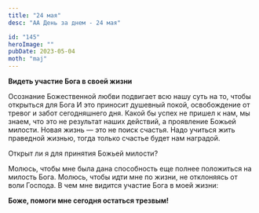 ```yaml
---
title: "24 мая"
desc: "АА День за днем - 24 мая"

id: "145"
heroImage: ""
pubDate: 2023-05-04
moth: "maj"
---
```


**Видеть участие Бога в своей жизни**

Осознание Божественной любви подвигает всю нашу суть на то, чтобы открыться
для Бога И это приносит душевный покой, освобождение от тревог и забот
сегодняшнего дня. Какой бы успех не пришел к нам, мы знаем, что это не
результат наших действий, а проявление Божьей милости. Новая жизнь — это не
поиск счастья. Надо учиться жить праведной жизнью, тогда только счастье будет
нам наградой.

Открыт ли я для принятия Божьей милости?

Молюсь, чтобы мне была дана способность еще полнее положиться на милость Бога.
Молюсь, чтобы идти мне по жизни, не отклоняясь от воли Господа. В чем мне
видится участие Бога в моей жизни:

**Боже, помоги мне сегодня остаться трезвым!**
